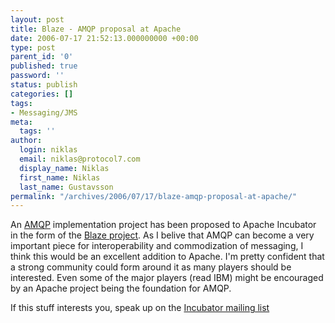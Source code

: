 ```yaml
---
layout: post
title: Blaze - AMQP proposal at Apache
date: 2006-07-17 21:52:13.000000000 +00:00
type: post
parent_id: '0'
published: true
password: ''
status: publish
categories: []
tags:
- Messaging/JMS
meta:
  tags: ''
author:
  login: niklas
  email: niklas@protocol7.com
  display_name: Niklas
  first_name: Niklas
  last_name: Gustavsson
permalink: "/archives/2006/07/17/blaze-amqp-proposal-at-apache/"
---
```

An [AMQP](http://www.twiststandards.org/tiki-index.php?page=AMQ) implementation project has been proposed to Apache Incubator in the form of the [Blaze project](http://wiki.apache.org/incubator/Blaze). As I belive that AMQP can become a very important piece for interoperability and commodization of messaging, I think this would be an excellent addition to Apache. I'm pretty confident that a strong community could form around it as many players should be interested. Even some of the major players (read IBM) might be encouraged by an Apache project being the foundation for AMQP.

If this stuff interests you, speak up on the [Incubator mailing list](http://mail-archives.apache.org/mod_mbox/incubator-general/)

